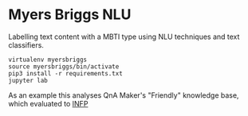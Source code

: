 # Myers Briggs NLU

Labelling text content with a MBTI type using NLU techniques and text classifiers.

```
virtualenv myersbriggs
source myersbriggs/bin/activate
pip3 install -r requirements.txt
jupyter lab
```

As an example this analyses QnA Maker's "Friendly" knowledge base, which evaluated to [INFP](https://www.16personalities.com/infp-personality)
